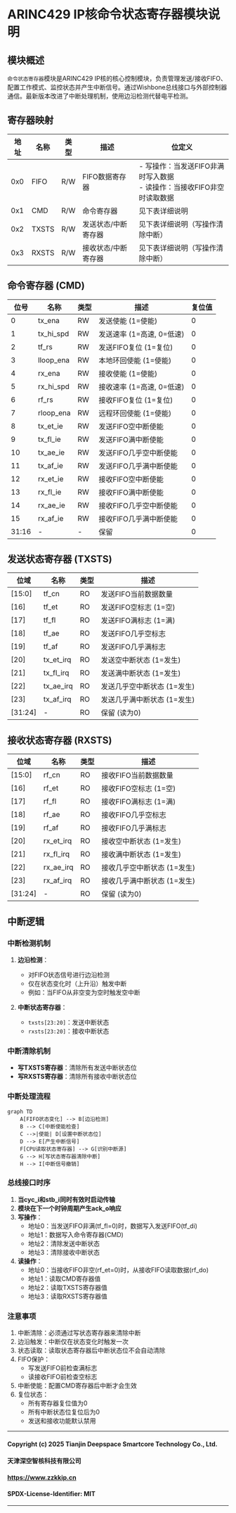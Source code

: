 # ARINC429 IP核命令状态寄存器模块说明

## 模块概述
`命令状态寄存器`模块是ARINC429 IP核的核心控制模块，负责管理发送/接收FIFO、配置工作模式、监控状态并产生中断信号。通过Wishbone总线接口与外部控制器通信。最新版本改进了中断处理机制，使用边沿检测代替电平检测。

## 寄存器映射

| 地址 | 名称   | 类型 | 描述                  | 位定义 |
|------|--------|------|-----------------------|--------|
| 0x0  | FIFO   | R/W  | FIFO数据寄存器        | - 写操作：当发送FIFO非满时写入数据<br>- 读操作：当接收FIFO非空时读取数据 |
| 0x1  | CMD    | R/W  | 命令寄存器            | 见下表详细说明 |
| 0x2  | TXSTS  | R/W  | 发送状态/中断寄存器   | 见下表详细说明（写操作清除中断） |
| 0x3  | RXSTS  | R/W  | 接收状态/中断寄存器   | 见下表详细说明（写操作清除中断） |

## 命令寄存器 (CMD)

| 位号 | 名称         | 类型 | 描述                          | 复位值 |
|------|--------------|------|-------------------------------|--------|
| 0    | tx_ena        | RW   | 发送使能 (1=使能)             | 0      |
| 1    | tx_hi_spd   | RW   | 发送速率 (1=高速, 0=低速)     | 0      |
| 2    | tf_rs       | RW   | 发送FIFO复位 (1=复位)         | 0      |
| 3    | lloop_ena     | RW   | 本地环回使能 (1=使能)         | 0      |
| 4    | rx_ena        | RW   | 接收使能 (1=使能)             | 0      |
| 5    | rx_hi_spd   | RW   | 接收速率 (1=高速, 0=低速)     | 0      |
| 6    | rf_rs       | RW   | 接收FIFO复位 (1=复位)         | 0      |
| 7    | rloop_ena    | RW   | 远程环回使能 (1=使能)         | 0      |
| 8    | tx_et_ie  | RW   | 发送FIFO空中断使能            | 0      |
| 9    | tx_fl_ie   | RW   | 发送FIFO满中断使能            | 0      |
| 10   | tx_ae_ie | RW   | 发送FIFO几乎空中断使能        | 0      |
| 11   | tx_af_ie  | RW   | 发送FIFO几乎满中断使能        | 0      |
| 12   | rx_et_ie  | RW   | 接收FIFO空中断使能            | 0      |
| 13   | rx_fl_ie   | RW   | 接收FIFO满中断使能            | 0      |
| 14   | rx_ae_ie | RW   | 接收FIFO几乎空中断使能        | 0      |
| 15   | rx_af_ie  | RW   | 接收FIFO几乎满中断使能        | 0      |
| 31:16| -            | -    | 保留                          | 0      |

## 发送状态寄存器 (TXSTS)

| 位域      | 名称      | 类型 | 描述                     |
|-----------|-----------|------|--------------------------|
| [15:0]  | tf_cn    | RO   | 发送FIFO当前数据数量     |
| [16]    | tf_et  | RO   | 发送FIFO空标志 (1=空)    |
| [17]    | tf_fl   | RO   | 发送FIFO满标志 (1=满)    |
| [18]    | tf_ae | RO   | 发送FIFO几乎空标志       |
| [19]    | tf_af  | RO   | 发送FIFO几乎满标志       |
| [20]    | tx_et_irq | RO | 发送空中断状态 (1=发生)  |
| [21]    | tx_fl_irq  | RO | 发送满中断状态 (1=发生)  |
| [22]    | tx_ae_irq| RO | 发送几乎空中断状态 (1=发生) |
| [23]    | tx_af_irq | RO | 发送几乎满中断状态 (1=发生) |
| [31:24] | -         | RO   | 保留 (读为0)             |

## 接收状态寄存器 (RXSTS)

| 位域      | 名称      | 类型 | 描述                     |
|-----------|-----------|------|--------------------------|
| [15:0]  | rf_cn    | RO   | 接收FIFO当前数据数量     |
| [16]    | rf_et  | RO   | 接收FIFO空标志 (1=空)    |
| [17]    | rf_fl   | RO   | 接收FIFO满标志 (1=满)    |
| [18]    | rf_ae | RO   | 接收FIFO几乎空标志       |
| [19]    | rf_af  | RO   | 接收FIFO几乎满标志       |
| [20]    | rx_et_irq | RO | 接收空中断状态 (1=发生)  |
| [21]    | rx_fl_irq  | RO | 接收满中断状态 (1=发生)  |
| [22]    | rx_ae_irq| RO | 接收几乎空中断状态 (1=发生) |
| [23]    | rx_af_irq | RO | 接收几乎满中断状态 (1=发生) |
| [31:24] | -         | RO   | 保留 (读为0)             |

## 中断逻辑

### 中断检测机制
1. **边沿检测**：
   - 对FIFO状态信号进行边沿检测
   - 仅在状态变化时（上升沿）触发中断
   - 例如：当FIFO从非空变为空时触发空中断

2. **中断状态寄存器**：
    - `txsts[23:20]`：发送中断状态
    - `rxsts[23:20]`：接收中断状态

### 中断清除机制
- **写TXSTS寄存器**：清除所有发送中断状态位
- **写RXSTS寄存器**：清除所有接收中断状态位

### 中断处理流程

```mermaid
graph TD
    A[FIFO状态变化] --> B[边沿检测]
    B --> C[中断使能检查]
    C -->|使能| D[设置中断状态位]
    D --> E[产生中断信号]
    F[CPU读取状态寄存器] --> G[识别中断源]
    G --> H[写状态寄存器清除中断]
    H --> I[中断信号撤销]
```

### 总线接口时序
1. **当cyc_i和stb_i同时有效时启动传输**
2. **模块在下一个时钟周期产生ack_o响应**
3. **写操作**：
   - 地址0：当发送FIFO非满(tf_fl=0)时，数据写入发送FIFO(tf_di)
   - 地址1：数据写入命令寄存器(CMD)
   - 地址2：清除发送中断状态
   - 地址3：清除接收中断状态
4. **读操作**：
   - 地址0：当接收FIFO非空(rf_et=0)时，从接收FIFO读取数据(rf_do)
   - 地址1：读取CMD寄存器值
   - 地址2：读取TXSTS寄存器值
   - 地址3：读取RXSTS寄存器值


### 注意事项
1. 中断清除：必须通过写状态寄存器来清除中断
2. 边沿触发：中断仅在状态变化时触发一次
3. 状态读取：读取状态寄存器后中断状态位不会自动清除
4. FIFO保护：
   - 写发送FIFO前检查满标志
   - 读接收FIFO前检查空标志
5. 中断使能：配置CMD寄存器后中断才会生效
6. 复位状态：
   - 所有寄存器复位值为0
   - 所有中断状态位复位后为0
   - 发送和接收功能默认禁用

---
#### Copyright (c) 2025 Tianjin Deepspace Smartcore Technology Co., Ltd.
#### 天津深空智核科技有限公司
#### https://www.zzkkip.cn
#### SPDX-License-Identifier: MIT
---